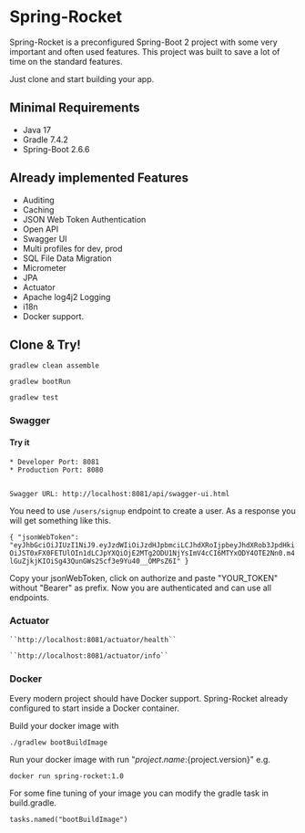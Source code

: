 # Spring-Rocket

Spring-Rocket is a preconfigured Spring-Boot 2 project with some very important and often used features. This project was built to save a lot of time on the standard features.

Just clone and start building your app.

## Minimal Requirements ##
* Java 17
* Gradle 7.4.2
* Spring-Boot 2.6.6


## Already implemented Features ##

* Auditing
* Caching
* JSON Web Token Authentication
* Open API 
* Swagger UI
* Multi profiles for dev, prod
* SQL File Data Migration
* Micrometer
* JPA
* Actuator
* Apache log4j2 Logging
* i18n
* Docker support.

## Clone & Try! ##

```gradlew clean assemble```

```gradlew bootRun```

```gradlew test```

### Swagger ###


#### Try it ####
    * Developer Port: 8081
    * Production Port: 8080


    Swagger URL: http://localhost:8081/api/swagger-ui.html
You need to use ``/users/signup`` endpoint to create a user.
As a response you will get something like this.

``{
"jsonWebToken": "eyJhbGciOiJIUzI1NiJ9.eyJzdWIiOiJzdHJpbmciLCJhdXRoIjpbeyJhdXRob3JpdHkiOiJST0xFX0FETUlOIn1dLCJpYXQiOjE2MTg2ODU1NjYsImV4cCI6MTYxODY4OTE2Nn0.m4lGuZjkjKIOiSg43QunGWs2Scf3e9Yu40__OMPsZ6I"
}``

Copy your jsonWebToken, click on authorize and paste "YOUR_TOKEN" without "Bearer" as prefix. Now you are authenticated and can use all endpoints.

### Actuator

    ``http://localhost:8081/actuator/health``

    ``http://localhost:8081/actuator/info``

### Docker
Every modern project should have Docker support. Spring-Rocket already configured to start inside a Docker container.

Build your docker image with

    ./gradlew bootBuildImage

Run your docker image with run "${project.name}:${project.version}" e.g.

    docker run spring-rocket:1.0

For some fine tuning of your image you can modify the gradle task in build.gradle.

    tasks.named("bootBuildImage")
